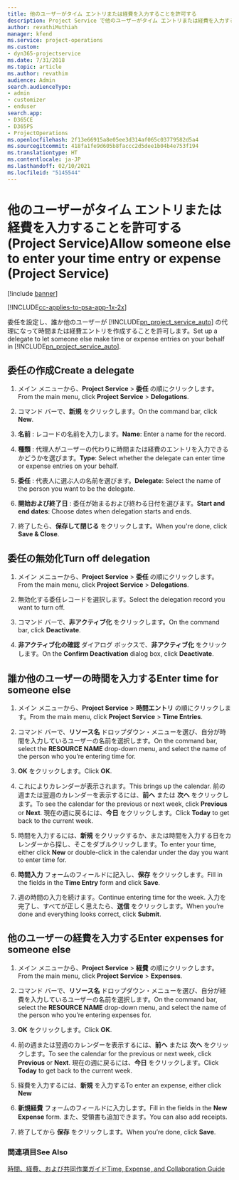 ```yaml
---
title: 他のユーザーがタイム エントリまたは経費を入力することを許可する
description: Project Service で他のユーザーがタイム エントリまたは経費を入力することを許可する方法
author: revathiMuthiah
manager: kfend
ms.service: project-operations
ms.custom:
- dyn365-projectservice
ms.date: 7/31/2018
ms.topic: article
ms.author: revathim
audience: Admin
search.audienceType:
- admin
- customizer
- enduser
search.app:
- D365CE
- D365PS
- ProjectOperations
ms.openlocfilehash: 2f13e66915a8e05ee3d314af065c03779582d5a4
ms.sourcegitcommit: 418fa1fe9d605b8faccc2d5dee1b04b4e753f194
ms.translationtype: HT
ms.contentlocale: ja-JP
ms.lasthandoff: 02/10/2021
ms.locfileid: "5145544"
---
```

# <a name="allow-someone-else-to-enter-your-time-entry-or-expense-project-service"></a><span data-ttu-id="f560b-103">他のユーザーがタイム エントリまたは経費を入力することを許可する (Project Service)</span><span class="sxs-lookup"><span data-stu-id="f560b-103">Allow someone else to enter your time entry or expense (Project Service)</span></span>

[!include [banner](../includes/psa-now-project-operations.md)]

[!INCLUDE[cc-applies-to-psa-app-1x-2x](../includes/cc-applies-to-psa-app-1x-2x.md)]

<span data-ttu-id="f560b-104">委任を設定し、誰か他のユーザーが [!INCLUDE[pn_project_service_auto](../includes/pn-project-service-auto.md)] の代理になって時間または経費エントリを作成することを許可します。</span><span class="sxs-lookup"><span data-stu-id="f560b-104">Set up a delegate to let someone else make time or expense entries on your behalf in [!INCLUDE[pn_project_service_auto](../includes/pn-project-service-auto.md)].</span></span>  
  
## <a name="create-a-delegate"></a><span data-ttu-id="f560b-105">委任の作成</span><span class="sxs-lookup"><span data-stu-id="f560b-105">Create a delegate</span></span>  
  
1.  <span data-ttu-id="f560b-106">メイン メニューから、**Project Service** > **委任** の順にクリックします。</span><span class="sxs-lookup"><span data-stu-id="f560b-106">From the main menu, click **Project Service** > **Delegations**.</span></span>  
  
2.  <span data-ttu-id="f560b-107">コマンド バーで、**新規** をクリックします。</span><span class="sxs-lookup"><span data-stu-id="f560b-107">On the command bar, click **New**.</span></span>  
  
3. <span data-ttu-id="f560b-108">**名前** : レコードの名前を入力します。</span><span class="sxs-lookup"><span data-stu-id="f560b-108">**Name**: Enter a name for the record.</span></span>  
  
4. <span data-ttu-id="f560b-109">**種類** : 代理人がユーザーの代わりに時間または経費のエントリを入力できるかどうかを選びます。</span><span class="sxs-lookup"><span data-stu-id="f560b-109">**Type**: Select whether the delegate can enter time or expense entries on your behalf.</span></span>  
  
5. <span data-ttu-id="f560b-110">**委任** : 代表人に選ぶ人の名前を選びます。</span><span class="sxs-lookup"><span data-stu-id="f560b-110">**Delegate**: Select the name of the person you want to be the delegate.</span></span>  
  
6. <span data-ttu-id="f560b-111">**開始および終了日** : 委任が始まるおよび終わる日付を選びます。</span><span class="sxs-lookup"><span data-stu-id="f560b-111">**Start and end dates**: Choose dates when delegation starts and ends.</span></span>  
  
7.  <span data-ttu-id="f560b-112">終了したら、**保存して閉じる** をクリックします。</span><span class="sxs-lookup"><span data-stu-id="f560b-112">When you're done, click **Save & Close**.</span></span>  
  
## <a name="turn-off-delegation"></a><span data-ttu-id="f560b-113">委任の無効化</span><span class="sxs-lookup"><span data-stu-id="f560b-113">Turn off delegation</span></span>  
  
1.  <span data-ttu-id="f560b-114">メイン メニューから、**Project Service** > **委任** の順にクリックします。</span><span class="sxs-lookup"><span data-stu-id="f560b-114">From the main menu, click **Project Service** > **Delegations**.</span></span>  
  
2.  <span data-ttu-id="f560b-115">無効化する委任レコードを選択します。</span><span class="sxs-lookup"><span data-stu-id="f560b-115">Select the delegation record you want to turn off.</span></span>  
  
3.  <span data-ttu-id="f560b-116">コマンド バーで、**非アクティブ化** をクリックします。</span><span class="sxs-lookup"><span data-stu-id="f560b-116">On the command bar, click **Deactivate**.</span></span>  
  
4.  <span data-ttu-id="f560b-117">**非アクティブ化の確認** ダイアログ ボックスで、**非アクティブ化** をクリックします。</span><span class="sxs-lookup"><span data-stu-id="f560b-117">On the **Confirm Deactivation** dialog box, click **Deactivate**.</span></span>  
  
## <a name="enter-time-for-someone-else"></a><span data-ttu-id="f560b-118">誰か他のユーザーの時間を入力する</span><span class="sxs-lookup"><span data-stu-id="f560b-118">Enter time for someone else</span></span>  
  
1.  <span data-ttu-id="f560b-119">メイン メニューから、**Project Service** > **時間エントリ** の順にクリックします。</span><span class="sxs-lookup"><span data-stu-id="f560b-119">From the main menu, click **Project Service** > **Time Entries**.</span></span>  
  
2.  <span data-ttu-id="f560b-120">コマンド バーで、**リソース名** ドロップダウン・メニューを選び、自分が時間を入力しているユーザーの名前を選択します。</span><span class="sxs-lookup"><span data-stu-id="f560b-120">On the command bar, select the **RESOURCE NAME** drop-down menu, and select the name of the person who you’re entering time for.</span></span>  
  
3.  <span data-ttu-id="f560b-121">**OK** をクリックします。</span><span class="sxs-lookup"><span data-stu-id="f560b-121">Click **OK**.</span></span>  
  
4.  <span data-ttu-id="f560b-122">これによりカレンダーが表示されます。</span><span class="sxs-lookup"><span data-stu-id="f560b-122">This brings up the calendar.</span></span> <span data-ttu-id="f560b-123">前の週または翌週のカレンダーを表示するには、**前へ** または **次へ** をクリックします。</span><span class="sxs-lookup"><span data-stu-id="f560b-123">To see the calendar for the previous or next week, click **Previous** or **Next**.</span></span> <span data-ttu-id="f560b-124">現在の週に戻るには、**今日** をクリックします。</span><span class="sxs-lookup"><span data-stu-id="f560b-124">Click **Today** to get back to the current week.</span></span>  
  
5.  <span data-ttu-id="f560b-125">時間を入力するには、**新規** をクリックするか、または時間を入力する日をカレンダーから探し、そこをダブルクリックします。</span><span class="sxs-lookup"><span data-stu-id="f560b-125">To enter your time, either click **New** or double-click in the calendar under the day you want to enter time for.</span></span>  
  
6.  <span data-ttu-id="f560b-126">**時間入力** フォームのフィールドに記入し、**保存** をクリックします。</span><span class="sxs-lookup"><span data-stu-id="f560b-126">Fill in the fields in the **Time Entry** form and click **Save**.</span></span>  
  
7.  <span data-ttu-id="f560b-127">週の時間の入力を続けます。</span><span class="sxs-lookup"><span data-stu-id="f560b-127">Continue entering time for the week.</span></span> <span data-ttu-id="f560b-128">入力を完了し、すべてが正しく思えたら、**送信** をクリックします。</span><span class="sxs-lookup"><span data-stu-id="f560b-128">When you’re done and everything looks correct, click **Submit**.</span></span>  
  
## <a name="enter-expenses-for-someone-else"></a><span data-ttu-id="f560b-129">他のユーザーの経費を入力する</span><span class="sxs-lookup"><span data-stu-id="f560b-129">Enter expenses for someone else</span></span>  
  
1.  <span data-ttu-id="f560b-130">メイン メニューから、**Project Service** > **経費** の順にクリックします。</span><span class="sxs-lookup"><span data-stu-id="f560b-130">From the main menu, click **Project Service** > **Expenses**.</span></span>  
  
2.  <span data-ttu-id="f560b-131">コマンド バーで、**リソース名** ドロップダウン・メニューを選び、自分が経費を入力しているユーザーの名前を選択します。</span><span class="sxs-lookup"><span data-stu-id="f560b-131">On the command bar, select the **RESOURCE NAME** drop-down menu, and select the name of the person who you’re entering expenses for.</span></span>  
  
3.  <span data-ttu-id="f560b-132">**OK** をクリックします。</span><span class="sxs-lookup"><span data-stu-id="f560b-132">Click **OK**.</span></span>  
  
4.  <span data-ttu-id="f560b-133">前の週または翌週のカレンダーを表示するには、**前へ** または **次へ** をクリックします。</span><span class="sxs-lookup"><span data-stu-id="f560b-133">To see the calendar for the previous or next week, click **Previous** or **Next**.</span></span> <span data-ttu-id="f560b-134">現在の週に戻るには、**今日** をクリックします。</span><span class="sxs-lookup"><span data-stu-id="f560b-134">Click **Today** to get back to the current week.</span></span>  
  
5.  <span data-ttu-id="f560b-135">経費を入力するには、**新規** を入力する</span><span class="sxs-lookup"><span data-stu-id="f560b-135">To enter an expense, either click **New**</span></span>  
  
6.  <span data-ttu-id="f560b-136">**新規経費** フォームのフィールドに入力します。</span><span class="sxs-lookup"><span data-stu-id="f560b-136">Fill in the fields in the **New Expense** form.</span></span> <span data-ttu-id="f560b-137">また、受領書も追加できます。</span><span class="sxs-lookup"><span data-stu-id="f560b-137">You can also add receipts.</span></span>  
  
7.  <span data-ttu-id="f560b-138">終了してから **保存** をクリックします。</span><span class="sxs-lookup"><span data-stu-id="f560b-138">When you’re done, click **Save**.</span></span>  
  
### <a name="see-also"></a><span data-ttu-id="f560b-139">関連項目</span><span class="sxs-lookup"><span data-stu-id="f560b-139">See Also</span></span>  
 [<span data-ttu-id="f560b-140">時間、経費、および共同作業ガイド</span><span class="sxs-lookup"><span data-stu-id="f560b-140">Time, Expense, and Collaboration Guide</span></span>](../psa/time-expense-collaboration-guide.md)
